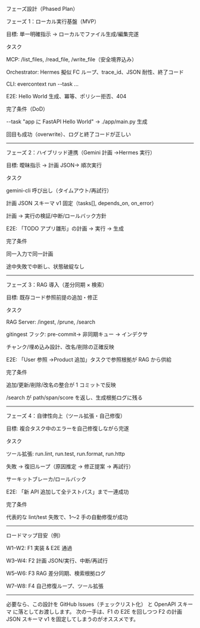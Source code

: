 フェーズ設計（Phased Plan）

フェーズ 1：ローカル実行基盤（MVP）

目標: 単一明確指示 → ローカルでファイル生成/編集完遂

タスク

MCP: /list_files, /read_file, /write_file（安全境界込み）

Orchestrator: Hermes 擬似 FC ループ、trace_id、JSON 耐性、終了コード

CLI: evercontext run --task ...

E2E: Hello World 生成、冪等、ポリシー拒否、404

完了条件（DoD）

--task "app に FastAPI Hello World" → ./app/main.py 生成

回目も成功（overwrite）、ログと終了コードが正しい

---

フェーズ 2：ハイブリッド連携（Gemini 計画 →Hermes 実行）

目標: 曖昧指示 → 計画 JSON→ 順次実行

タスク

gemini-cli 呼び出し（タイムアウト/再試行）

計画 JSON スキーマ v1 固定（tasks[], depends_on, on_error）

計画 → 実行の検証/中断/ロールバック方針

E2E: 「TODO アプリ雛形」の計画 → 実行 → 生成

完了条件

同一入力で同一計画

途中失敗で中断し、状態破綻なし

---

フェーズ 3：RAG 導入（差分同期 × 検索）

目標: 既存コード参照前提の追加・修正

タスク

RAG Server: /ingest, /prune, /search

gitingest フック: pre-commit→ 非同期キュー → インデクサ

チャンク/埋め込み設計、改名/削除の正確反映

E2E: 「User 参照 →Product 追加」タスクで参照根拠が RAG から供給

完了条件

追加/更新/削除/改名の整合が 1 コミットで反映

/search が path/span/score を返し、生成根拠ログに残る

---

フェーズ 4：自律性向上（ツール拡張・自己修復）

目標: 複合タスク中のエラーを自己修復しながら完遂

タスク

ツール拡張: run.lint, run.test, run.format, run.http

失敗 → 復旧ループ（原因推定 → 修正提案 → 再試行）

サーキットブレーカ/ロールバック

E2E: 「新 API 追加して全テストパス」まで一連成功

完了条件

代表的な lint/test 失敗で、1〜2 手の自動修復が成功

---

ロードマップ目安（例）

W1–W2: F1 実装 & E2E 通過

W3–W4: F2 計画 JSON/実行、中断/再試行

W5–W6: F3 RAG 差分同期、検索根拠ログ

W7–W8: F4 自己修復ループ、ツール拡張

---

必要なら、この設計を GitHub Issues（チェックリスト化） と OpenAPI スキーマ に落としてお渡しします。
次の一手は、F1 の E2E を回しつつ F2 の計画 JSON スキーマ v1 を固定してしまうのがオススメです。
